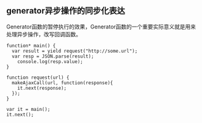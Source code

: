 ## generator异步操作的同步化表达
Generator函数的暂停执行的效果，Generator函数的一个重要实际意义就是用来处理异步操作，改写回调函数。  
```
function* main() {
  var result = yield request("http://some.url");
  var resp = JSON.parse(result);
    console.log(resp.value);
}

function request(url) {
  makeAjaxCall(url, function(response){
    it.next(response);
  });
}

var it = main();
it.next();
```


